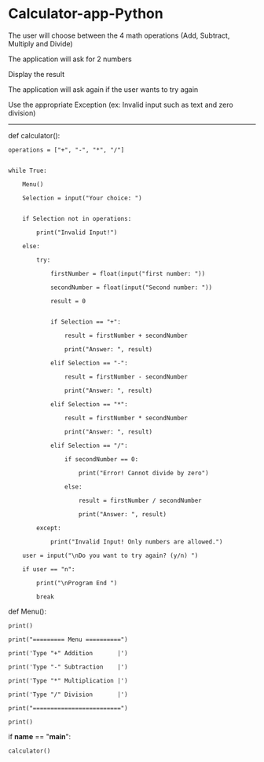 # Calculator-app-Python


The user will choose between the 4 math operations (Add, Subtract, Multiply and Divide)

The application will ask for 2 numbers

Display the result

The application will ask again if the user wants to try again

Use the appropriate Exception (ex: Invalid input such as text and zero division)

----------------------------------------------------------------------------------------------

def calculator():

    operations = ["+", "-", "*", "/"]


    while True:
    
        Menu()
        
        Selection = input("Your choice: ")


        if Selection not in operations:
        
            print("Invalid Input!")
            
        else:
        
            try:
            
                firstNumber = float(input("first number: "))
                
                secondNumber = float(input("Second number: "))
                
                result = 0
                

                if Selection == "+":
                
                    result = firstNumber + secondNumber
                    
                    print("Answer: ", result)
                    
                elif Selection == "-":
                
                    result = firstNumber - secondNumber
                    
                    print("Answer: ", result)
                    
                elif Selection == "*":
                
                    result = firstNumber * secondNumber
                    
                    print("Answer: ", result)
                    
                elif Selection == "/":
                
                    if secondNumber == 0:
                    
                        print("Error! Cannot divide by zero")
                        
                    else:
                    
                        result = firstNumber / secondNumber
                        
                        print("Answer: ", result)
                        
            except:
            
                print("Invalid Input! Only numbers are allowed.")
                
        user = input("\nDo you want to try again? (y/n) ")
        
        if user == "n":
        
            print("\nProgram End ")
            
            break


def Menu():

    print()
    
    print("========= Menu ==========")
    
    print('Type "+" Addition       |')
    
    print('Type "-" Subtraction    |')
    
    print('Type "*" Multiplication |')
    
    print('Type "/" Division       |')
    
    print("=========================")
    
    print()


if __name__ == "__main__":

    calculator()
